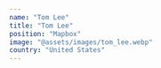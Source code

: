 ```yaml
---
name: "Tom Lee"
title: "Tom Lee"
position: "Mapbox"
image: "@assets/images/tom_lee.webp"
country: "United States"
---
```

